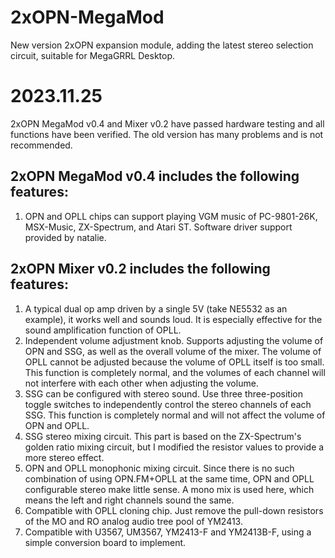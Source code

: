 # 2xOPN-MegaMod 
 New version 2xOPN expansion module, adding the latest stereo selection circuit, suitable for MegaGRRL Desktop.  

# 2023.11.25
2xOPN MegaMod v0.4 and Mixer v0.2 have passed hardware testing and all functions have been verified. The old version has many problems and is not recommended.  
## 2xOPN MegaMod v0.4 includes the following features:
1. OPN and OPLL chips can support playing VGM music of PC-9801-26K, MSX-Music, ZX-Spectrum, and Atari ST. Software driver support provided by natalie.  

## 2xOPN Mixer v0.2 includes the following features:  
1. A typical dual op amp driven by a single 5V (take NE5532 as an example), it works well and sounds loud. It is especially effective for the sound amplification function of OPLL.  
2. Independent volume adjustment knob. Supports adjusting the volume of OPN and SSG, as well as the overall volume of the mixer. The volume of OPLL cannot be adjusted because the volume of OPLL itself is too small. This function is completely normal, and the volumes of each channel will not interfere with each other when adjusting the volume.  
3. SSG can be configured with stereo sound. Use three three-position toggle switches to independently control the stereo channels of each SSG. This function is completely normal and will not affect the volume of OPN and OPLL.
4. SSG stereo mixing circuit. This part is based on the ZX-Spectrum's golden ratio mixing circuit, but I modified the resistor values to provide a more stereo effect.  
5. OPN and OPLL monophonic mixing circuit. Since there is no such combination of using OPN.FM+OPLL at the same time, OPN and OPLL configurable stereo make little sense. A mono mix is used here, which means the left and right channels sound the same.  
6. Compatible with OPLL cloning chip. Just remove the pull-down resistors of the MO and RO analog audio tree pool of YM2413.  
7. Compatible with U3567, UM3567, YM2413-F and YM2413B-F, using a simple conversion board to implement.  
